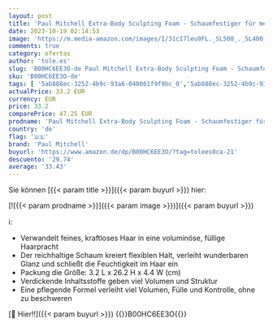 ```yaml
---
layout: post
title: 'Paul Mitchell Extra-Body Sculpting Foam - Schaumfestiger für mehr Volumen und Glanz  Haarschaum ideal für feines Haar  500 ml'
date: 2023-10-19 02:14:53
image: 'https://m.media-amazon.com/images/I/31cI7leu9FL._SL500_._SL400_.jpg'
comments: true
category: ofertas
author: 'tole.es'
slug: 'B00HC6EE3O-de Paul Mitchell Extra-Body Sculpting Foam - Schaumfestiger...'
sku: 'B00HC6EE3O-de'
tags: [ '5ab888ec-3252-4b9c-93a6-040061f9f9bc_0','5ab888ec-3252-4b9c-93a6-040061f9f9bc_3501','5ab888ec-3252-4b9c-93a6-040061f9f9bc_4501','Arborist Merchandising Root','Beauty','Haar Colorationen','Haarpflege & Styling','Haarstyling Produkte','Kosmetik','Self Service','Special Features Stores','Styling-Schaum','consumablesbeauty','paul mitchell','🇩🇪', ]
actualPrice: 33.2 EUR
currency: EUR
price: 33.2
comparePrice: 47.25 EUR
prodname: 'Paul Mitchell Extra-Body Sculpting Foam - Schaumfestiger für mehr Volumen und Glanz  Haarschaum ideal für feines Haar  500 ml'
country: 'de'
flag: '🇩🇪'
brand: 'Paul Mitchell'
buyurl: 'https://www.amazon.de/dp/B00HC6EE3O/?tag=tolees0ca-21'
descuento: '29.74'
average: '33.43'
---
```


Sie können [{{< param title >}}]({{< param buyurl >}}) hier:

[![{{< param prodname >}}]({{< param image >}})]({{< param buyurl >}})

ℹ️:

- Verwandelt feines, kraftloses Haar in eine voluminöse, füllige Haarpracht
- Der reichhaltige Schaum kreiert flexiblen Halt, verleiht wunderbaren Glanz und schließt die Feuchtigkeit im Haar ein
- Packung die Größe: 3.2 L x 26.2 H x 4.4 W (cm)
- Verdickende Inhaltsstoffe geben viel Volumen und Struktur
- Eine pflegende Formel verleiht viel Volumen, Fülle und Kontrolle, ohne zu beschweren

[🛒 Hier!!]({{< param buyurl >}})
{{<world>}}B00HC6EE3O{{</world>}}

